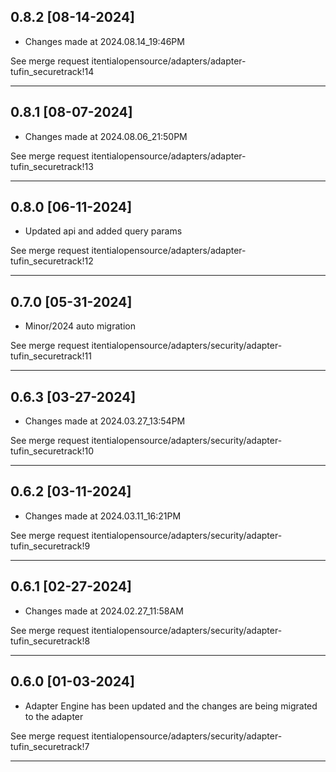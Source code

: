 
## 0.8.2 [08-14-2024]

* Changes made at 2024.08.14_19:46PM

See merge request itentialopensource/adapters/adapter-tufin_securetrack!14

---

## 0.8.1 [08-07-2024]

* Changes made at 2024.08.06_21:50PM

See merge request itentialopensource/adapters/adapter-tufin_securetrack!13

---

## 0.8.0 [06-11-2024]

* Updated api and added query params

See merge request itentialopensource/adapters/adapter-tufin_securetrack!12

---

## 0.7.0 [05-31-2024]

* Minor/2024 auto migration

See merge request itentialopensource/adapters/security/adapter-tufin_securetrack!11

---

## 0.6.3 [03-27-2024]

* Changes made at 2024.03.27_13:54PM

See merge request itentialopensource/adapters/security/adapter-tufin_securetrack!10

---

## 0.6.2 [03-11-2024]

* Changes made at 2024.03.11_16:21PM

See merge request itentialopensource/adapters/security/adapter-tufin_securetrack!9

---

## 0.6.1 [02-27-2024]

* Changes made at 2024.02.27_11:58AM

See merge request itentialopensource/adapters/security/adapter-tufin_securetrack!8

---

## 0.6.0 [01-03-2024]

* Adapter Engine has been updated and the changes are being migrated to the adapter

See merge request itentialopensource/adapters/security/adapter-tufin_securetrack!7

---
